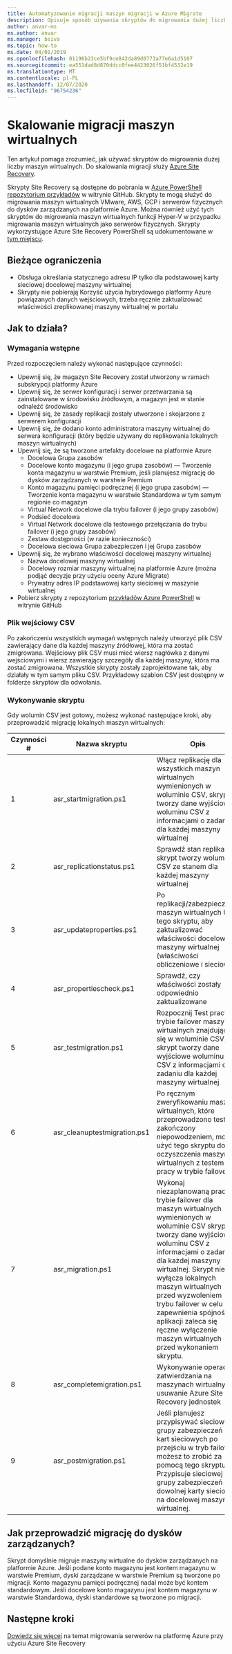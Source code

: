 ```yaml
---
title: Automatyzowanie migracji maszyn migracji w Azure Migrate
description: Opisuje sposób używania skryptów do migrowania dużej liczby maszyn w Azure Migrate
author: anvar-ms
ms.author: anvar
ms.manager: bsiva
ms.topic: how-to
ms.date: 04/01/2019
ms.openlocfilehash: 01196b23ce5bf9ce842da89d0773a77e6a1d5107
ms.sourcegitcommit: ea551dad8d870ddcc0fee4423026f51bf4532e19
ms.translationtype: MT
ms.contentlocale: pl-PL
ms.lasthandoff: 12/07/2020
ms.locfileid: "96754236"
---
```

# <a name="scale-migration-of-vms"></a>Skalowanie migracji maszyn wirtualnych 

Ten artykuł pomaga zrozumieć, jak używać skryptów do migrowania dużej liczby maszyn wirtualnych. Do skalowania migracji służy [Azure Site Recovery](../site-recovery/site-recovery-overview.md). 

Skrypty Site Recovery są dostępne do pobrania w [Azure PowerShell repozytorium przykładów](https://github.com/Azure/azure-docs-powershell-samples/tree/master/azure-migrate/migrate-at-scale-with-site-recovery) w witrynie GitHub. Skrypty te mogą służyć do migrowania maszyn wirtualnych VMware, AWS, GCP i serwerów fizycznych do dysków zarządzanych na platformie Azure. Można również użyć tych skryptów do migrowania maszyn wirtualnych funkcji Hyper-V w przypadku migrowania maszyn wirtualnych jako serwerów fizycznych. Skrypty wykorzystujące Azure Site Recovery PowerShell są udokumentowane w [tym miejscu](../site-recovery/vmware-azure-disaster-recovery-powershell.md).

## <a name="current-limitations"></a>Bieżące ograniczenia
- Obsługa określania statycznego adresu IP tylko dla podstawowej karty sieciowej docelowej maszyny wirtualnej
- Skrypty nie pobierają Korzyść użycia hybrydowego platformy Azure powiązanych danych wejściowych, trzeba ręcznie zaktualizować właściwości zreplikowanej maszyny wirtualnej w portalu

## <a name="how-does-it-work"></a>Jak to działa?

### <a name="prerequisites"></a>Wymagania wstępne
Przed rozpoczęciem należy wykonać następujące czynności:
- Upewnij się, że magazyn Site Recovery został utworzony w ramach subskrypcji platformy Azure
- Upewnij się, że serwer konfiguracji i serwer przetwarzania są zainstalowane w środowisku źródłowym, a magazyn jest w stanie odnaleźć środowisko
- Upewnij się, że zasady replikacji zostały utworzone i skojarzone z serwerem konfiguracji
- Upewnij się, że dodano konto administratora maszyny wirtualnej do serwera konfiguracji (który będzie używany do replikowania lokalnych maszyn wirtualnych)
- Upewnij się, że są tworzone artefakty docelowe na platformie Azure
    - Docelowa Grupa zasobów
    - Docelowe konto magazynu (i jego grupa zasobów) — Tworzenie konta magazynu w warstwie Premium, jeśli planujesz migrację do dysków zarządzanych w warstwie Premium
    - Konto magazynu pamięci podręcznej (i jego grupa zasobów) — Tworzenie konta magazynu w warstwie Standardowa w tym samym regionie co magazyn
    - Virtual Network docelowe dla trybu failover (i jego grupy zasobów)
    - Podsieć docelowa
    - Virtual Network docelowe dla testowego przełączania do trybu failover (i jego grupy zasobów)
    - Zestaw dostępności (w razie konieczności)
    - Docelowa sieciowa Grupa zabezpieczeń i jej Grupa zasobów
- Upewnij się, że wybrano właściwości docelowej maszyny wirtualnej
    - Nazwa docelowej maszyny wirtualnej
    - Docelowy rozmiar maszyny wirtualnej na platformie Azure (można podjąć decyzje przy użyciu oceny Azure Migrate)
    - Prywatny adres IP podstawowej karty sieciowej w maszynie wirtualnej
- Pobierz skrypty z repozytorium [przykładów Azure PowerShell](https://github.com/Azure/azure-docs-powershell-samples/tree/master/azure-migrate/migrate-at-scale-with-site-recovery) w witrynie GitHub

### <a name="csv-input-file"></a>Plik wejściowy CSV
Po zakończeniu wszystkich wymagań wstępnych należy utworzyć plik CSV zawierający dane dla każdej maszyny źródłowej, która ma zostać zmigrowana. Wejściowy plik CSV musi mieć wiersz nagłówka z danymi wejściowymi i wiersz zawierający szczegóły dla każdej maszyny, która ma zostać zmigrowana. Wszystkie skrypty zostały zaprojektowane tak, aby działały w tym samym pliku CSV. Przykładowy szablon CSV jest dostępny w folderze skryptów dla odwołania.

### <a name="script-execution"></a>Wykonywanie skryptu
Gdy wolumin CSV jest gotowy, możesz wykonać następujące kroki, aby przeprowadzić migrację lokalnych maszyn wirtualnych:

**Czynności #** | **Nazwa skryptu** | **Opis**
--- | --- | ---
1 | asr_startmigration.ps1 | Włącz replikację dla wszystkich maszyn wirtualnych wymienionych w woluminie CSV, skrypt tworzy dane wyjściowe woluminu CSV z informacjami o zadaniu dla każdej maszyny wirtualnej
2 | asr_replicationstatus.ps1 | Sprawdź stan replikacji, skrypt tworzy wolumin CSV ze stanem dla każdej maszyny wirtualnej
3 | asr_updateproperties.ps1 | Po replikacji/zabezpieczeniu maszyn wirtualnych Użyj tego skryptu, aby zaktualizować właściwości docelowe maszyny wirtualnej (właściwości obliczeniowe i sieciowe).
4 | asr_propertiescheck.ps1 | Sprawdź, czy właściwości zostały odpowiednio zaktualizowane
5 | asr_testmigration.ps1 |  Rozpocznij Test pracy w trybie failover maszyn wirtualnych znajdujących się w woluminie CSV, skrypt tworzy dane wyjściowe woluminu CSV z informacjami o zadaniu dla każdej maszyny wirtualnej
6 | asr_cleanuptestmigration.ps1 | Po ręcznym zweryfikowaniu maszyn wirtualnych, które przeprowadzono test zakończony niepowodzeniem, można użyć tego skryptu do oczyszczenia maszyn wirtualnych z testem pracy w trybie failover
7 | asr_migration.ps1 | Wykonaj niezaplanowaną pracę w trybie failover dla maszyn wirtualnych wymienionych w woluminie CSV skrypt tworzy dane wyjściowe woluminu CSV z informacjami o zadaniu dla każdej maszyny wirtualnej. Skrypt nie wyłącza lokalnych maszyn wirtualnych przed wyzwoleniem trybu failover w celu zapewnienia spójności aplikacji zaleca się ręczne wyłączenie maszyn wirtualnych przed wykonaniem skryptu.
8 | asr_completemigration.ps1 | Wykonywanie operacji zatwierdzania na maszynach wirtualnych i usuwanie Azure Site Recovery jednostek
9 | asr_postmigration.ps1 | Jeśli planujesz przypisywać sieciowe grupy zabezpieczeń do kart sieciowych po przejściu w tryb failover, możesz to zrobić za pomocą tego skryptu. Przypisuje sieciowej grupy zabezpieczeń do dowolnej karty sieciowej na docelowej maszynie wirtualnej.

## <a name="how-to-migrate-to-managed-disks"></a>Jak przeprowadzić migrację do dysków zarządzanych?
Skrypt domyślnie migruje maszyny wirtualne do dysków zarządzanych na platformie Azure. Jeśli podane konto magazynu jest kontem magazynu w warstwie Premium, dyski zarządzane w warstwie Premium są tworzone po migracji. Konto magazynu pamięci podręcznej nadal może być kontem standardowym. Jeśli docelowe konto magazynu jest kontem magazynu w warstwie Standardowa, dyski standardowe są tworzone po migracji. 

## <a name="next-steps"></a>Następne kroki

[Dowiedz się więcej](../site-recovery/migrate-tutorial-on-premises-azure.md) na temat migrowania serwerów na platformę Azure przy użyciu Azure Site Recovery
